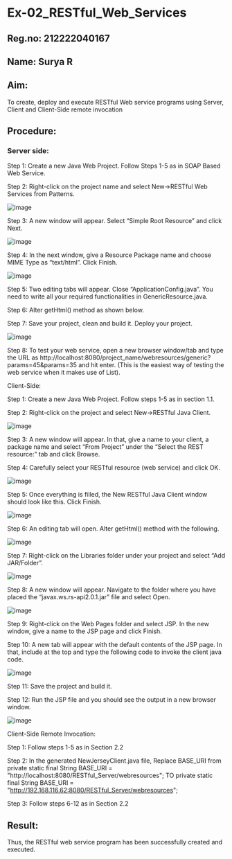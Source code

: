 # Ex-02_RESTful_Web_Services

## Reg.no: 212222040167
## Name: Surya R
## Aim:

To create, deploy and execute RESTful Web service programs using Server, Client and Client-Side remote invocation
## Procedure:

### Server side:
Step 1: Create a new Java Web Project. Follow Steps 1-5 as in SOAP Based Web Service.

Step 2: Right-click on the project name and select New->RESTful Web Services from Patterns.

![image](https://github.com/Kaviarasu510/Ex-04_RESTful_Web_Services/assets/119392695/f7eed4bb-a22b-4de0-a57f-f999ed80b74a)


Step 3: A new window will appear. Select “Simple Root Resource” and click Next.

![image](https://github.com/Kaviarasu510/Ex-04_RESTful_Web_Services/assets/119392695/904f947c-33ae-4307-ab6b-bd8a965c49f0)


Step 4: In the next window, give a Resource Package name and choose MIME Type as “text/html”. Click Finish.

![image](https://github.com/Kaviarasu510/Ex-04_RESTful_Web_Services/assets/119392695/7230a274-a2f8-4344-b28d-3398eddf524e)


Step 5: Two editing tabs will appear. Close “ApplicationConfig.java”. You need to write all your required functionalities in GenericResource.java.

Step 6: Alter getHtml() method as shown below.

Step 7: Save your project, clean and build it. Deploy your project.

![image](https://github.com/Kaviarasu510/Ex-04_RESTful_Web_Services/assets/119392695/c3d45159-2c11-4eec-ba93-ed9815fb9cc5)


Step 8: To test your web service, open a new browser window/tab and type the URL as http://localhost:8080/project_name/webresources/generic?params=45&params=35 and hit enter. (This is the easiest way of testing the web service when it makes use of List).



Client-Side:


Step 1: Create a new Java Web Project. Follow steps 1-5 as in section 1.1.

Step 2: Right-click on the project and select New->RESTful Java Client.

![image](https://github.com/Kaviarasu510/Ex-04_RESTful_Web_Services/assets/119392695/07a957db-f48a-4fcd-b179-438095c5eaae)


Step 3: A new window will appear. In that, give a name to your client, a package name and select “From Project” under the “Select the REST resource:” tab and click Browse. 

Step 4: Carefully select your RESTful resource (web service) and click OK.

![image](https://github.com/Kaviarasu510/Ex-04_RESTful_Web_Services/assets/119392695/5a4769dc-6812-4158-8265-bc6a2fa9a554)
 

Step 5: Once everything is filled, the New RESTful Java Client window should look like this. Click Finish.

![image](https://github.com/Kaviarasu510/Ex-04_RESTful_Web_Services/assets/119392695/198b1abc-3a39-4d68-86b3-047cf9575b56)


Step 6: An editing tab will open. Alter getHtml() method with the following.

![image](https://github.com/Kaviarasu510/Ex-04_RESTful_Web_Services/assets/119392695/6a52dffb-3a5b-43f7-807e-afdd201f08a3)



Step 7: Right-click on the Libraries folder under your project and select “Add JAR/Folder”.

![image](https://github.com/Kaviarasu510/Ex-04_RESTful_Web_Services/assets/119392695/27352822-bb47-46c8-83d5-9676e68c225d)



Step 8: A new window will appear. Navigate to the folder where you have placed the “javax.ws.rs-api2.0.1.jar” file and select Open.

![image](https://github.com/Kaviarasu510/Ex-04_RESTful_Web_Services/assets/119392695/197db1fb-d16b-4867-870b-369cae6eef46)



Step 9: Right-click on the Web Pages folder and select JSP. In the new window, give a name to the JSP page and click Finish.

Step 10: A new tab will appear with the default contents of the JSP page. In that, include at the top and type the following code to invoke the client java code.

![image](https://github.com/Kaviarasu510/Ex-04_RESTful_Web_Services/assets/119392695/15f46016-b6fe-4311-83d3-b7a54edb88df)


Step 11: Save the project and build it.


Step 12: Run the JSP file and you should see the output in a new browser window.

![image](https://github.com/Kaviarasu510/Ex-04_RESTful_Web_Services/assets/119392695/28fa573c-d1f0-491a-88cf-b04c2d08dff2)




Client-Side Remote Invocation:


Step 1: Follow steps 1-5 as in Section 2.2

Step 2: In the generated NewJerseyClient.java file, Replace BASE_URI from private static final String BASE_URI = "http://localhost:8080/RESTful_Server/webresources"; TO private static final String BASE_URI = "http://192.168.116.62:8080/RESTful_Server/webresources";

Step 3: Follow steps 6-12 as in Section 2.2


## Result:
 Thus, the RESTful web service program has been successfully created and executed.

